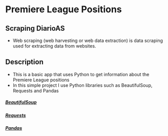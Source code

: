 # Premiere League Positions

## Scraping DiarioAS
- Web scraping (web harvesting or web data extraction) is data scraping used for extracting data from websites.

## Description
- This is a basic app that uses Python to get information about the Premiere League positions
- In this simple project I use Python libraries such as BeautifulSoup, Requests and Pandas

##### [BeautifulSoup](https://www.crummy.com/software/BeautifulSoup/bs4/doc/ "Heading link")
##### [Requests](https://requests.readthedocs.io/en/master/ "Heading link")
##### [Pandas](https://pandas.pydata.org/ "Heading link")
